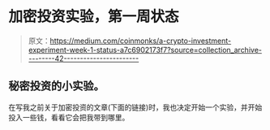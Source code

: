 # 加密投资实验，第一周状态

> 原文：<https://medium.com/coinmonks/a-crypto-investment-experiment-week-1-status-a7c6902173f7?source=collection_archive---------42----------------------->

## 秘密投资的小实验。

在写我之前关于加密投资的文章(下面的链接)时，我也决定开始一个实验，并开始投入一些钱，看看它会把我带到哪里。